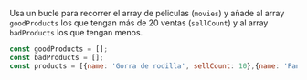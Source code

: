 Usa un bucle para recorrer el array de peliculas (`movies`) y añade al array `goodProducts` los que tengan más de 20 ventas (`sellCount`) y al array `badProducts` los que tengan menos.
```js
const goodProducts = [];
const badProducts = [];
const products = [{name: 'Gorra de rodilla', sellCount: 10},{name: 'Pantalón de pana', sellCount: 302},{name: 'Reloj de papel albal', sellCount: 23},{name: 'Inpar de zapatos', sellCount: 6}];
```


